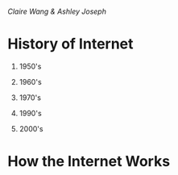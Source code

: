 ###### Claire Wang & Ashley Joseph

# **History of Internet**

1. 1950's

2. 1960's

3. 1970's

4. 1990's

5. 2000's


# **How the Internet Works**









